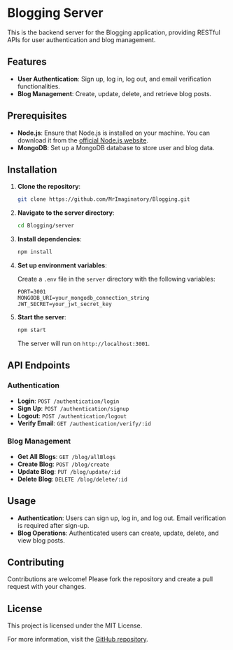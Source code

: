# Blogging Server

This is the backend server for the Blogging application, providing RESTful APIs for user authentication and blog management.

## Features

- **User Authentication**: Sign up, log in, log out, and email verification functionalities.
- **Blog Management**: Create, update, delete, and retrieve blog posts.

## Prerequisites

- **Node.js**: Ensure that Node.js is installed on your machine. You can download it from the [official Node.js website](https://nodejs.org/).
- **MongoDB**: Set up a MongoDB database to store user and blog data.

## Installation

1. **Clone the repository**:

   ```bash
   git clone https://github.com/MrImaginatory/Blogging.git
   ```

2. **Navigate to the server directory**:

   ```bash
   cd Blogging/server
   ```

3. **Install dependencies**:

   ```bash
   npm install
   ```

4. **Set up environment variables**:

   Create a `.env` file in the `server` directory with the following variables:

   ```env
   PORT=3001
   MONGODB_URI=your_mongodb_connection_string
   JWT_SECRET=your_jwt_secret_key
   ```

5. **Start the server**:

   ```bash
   npm start
   ```

   The server will run on `http://localhost:3001`.

## API Endpoints

### Authentication

- **Login**: `POST /authentication/login`
- **Sign Up**: `POST /authentication/signup`
- **Logout**: `POST /authentication/logout`
- **Verify Email**: `GET /authentication/verify/:id`

### Blog Management

- **Get All Blogs**: `GET /blog/allBlogs`
- **Create Blog**: `POST /blog/create`
- **Update Blog**: `PUT /blog/update/:id`
- **Delete Blog**: `DELETE /blog/delete/:id`

## Usage

- **Authentication**: Users can sign up, log in, and log out. Email verification is required after sign-up.
- **Blog Operations**: Authenticated users can create, update, delete, and view blog posts.

## Contributing

Contributions are welcome! Please fork the repository and create a pull request with your changes.

## License

This project is licensed under the MIT License.

For more information, visit the [GitHub repository](https://github.com/MrImaginatory/Blogging/). 
